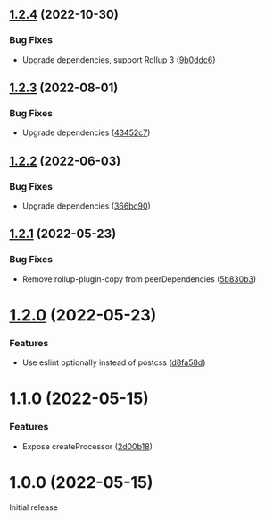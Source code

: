 ## [1.2.4](https://github.com/prantlf/rollup-copy-transform-css/compare/v1.2.3...v1.2.4) (2022-10-30)


### Bug Fixes

* Upgrade dependencies, support Rollup 3 ([9b0ddc6](https://github.com/prantlf/rollup-copy-transform-css/commit/9b0ddc6a2f21d1148ec00955988bc61178abaaec))

## [1.2.3](https://github.com/prantlf/rollup-copy-transform-css/compare/v1.2.2...v1.2.3) (2022-08-01)


### Bug Fixes

* Upgrade dependencies ([43452c7](https://github.com/prantlf/rollup-copy-transform-css/commit/43452c7174eef3d672b796505578e99b5e0be62a))

## [1.2.2](https://github.com/prantlf/rollup-copy-transform-css/compare/v1.2.1...v1.2.2) (2022-06-03)


### Bug Fixes

* Upgrade dependencies ([366bc90](https://github.com/prantlf/rollup-copy-transform-css/commit/366bc908de47d33719e396e3698d5a222864b849))

## [1.2.1](https://github.com/prantlf/rollup-copy-transform-css/compare/v1.2.0...v1.2.1) (2022-05-23)


### Bug Fixes

* Remove rollup-plugin-copy from peerDependencies ([5b830b3](https://github.com/prantlf/rollup-copy-transform-css/commit/5b830b3272a7698384474771337ac4ac9823ee76))

# [1.2.0](https://github.com/prantlf/rollup-copy-transform-css/compare/v1.1.0...v1.2.0) (2022-05-23)


### Features

* Use eslint optionally instead of postcss ([d8fa58d](https://github.com/prantlf/rollup-copy-transform-css/commit/d8fa58d9abc890dfe8021a36e5051706ebcbdc82))

# 1.1.0 (2022-05-15)


### Features

* Expose createProcessor ([2d00b18](https://github.com/prantlf/rollup-copy-transform-css/commit/2d00b18a0ee93445416f2b6beb8b0e91e4c19ab6))



# 1.0.0 (2022-05-15)

Initial release
